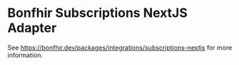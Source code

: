 # Bonfhir Subscriptions NextJS Adapter

See https://bonfhir.dev/packages/integrations/subscriptions-nextjs for more information.
